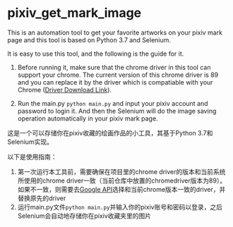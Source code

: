 # pixiv_get_mark_image

This is an automation tool to get your favorite artworks on your pixiv mark page and this tool is based on Python 3.7 and Selenium.  

It is easy to use this tool, and the following is the guide for it.  

1. Before running it, make sure that the chrome driver in this tool can support your chrome. The current version of this chrome driver is 89 and you can replace it by the driver which is compatiable with your Chrome ([Driver Download Link](http://chromedriver.storage.googleapis.com/index.html)).  

2. Run the main.py `python main.py` and input your pixiv account and password to login it. And then the Selenium will do the image saving operation automatically in your pixiv mark page.  

这是一个可以存储你在pixiv收藏的绘画作品的小工具，其基于Python 3.7和Selenium实现。  

以下是使用指南：  

1. 第一次运行本工具前，需要确保在项目里的chrome driver的版本和当前系统所使用的chrome driver一致（当前仓库中放置的chromedriver版本为89）。如果不一致，则需要去[Google API](http://chromedriver.storage.googleapis.com/index.html)选择和当前chrome版本一致的driver，并替换原先的driver  
2. 运行main.py文件`python main.py`并输入你的pixiv账号和密码以登录，之后Selenium会自动地存储你在pixiv收藏夹里的图片